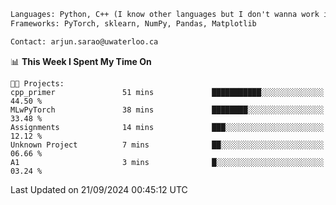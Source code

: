 ```txt
Languages: Python, C++ (I know other languages but I don't wanna work in em)
Frameworks: PyTorch, sklearn, NumPy, Pandas, Matplotlib

Contact: arjun.sarao@uwaterloo.ca
```

<!--START_SECTION:waka-->
📊 **This Week I Spent My Time On** 

```text
🐱‍💻 Projects: 
cpp_primer               51 mins             ███████████░░░░░░░░░░░░░░   44.50 % 
MLwPyTorch               38 mins             ████████░░░░░░░░░░░░░░░░░   33.48 % 
Assignments              14 mins             ███░░░░░░░░░░░░░░░░░░░░░░   12.12 % 
Unknown Project          7 mins              ██░░░░░░░░░░░░░░░░░░░░░░░   06.66 % 
A1                       3 mins              █░░░░░░░░░░░░░░░░░░░░░░░░   03.24 % 
```


 Last Updated on 21/09/2024 00:45:12 UTC
<!--END_SECTION:waka-->
